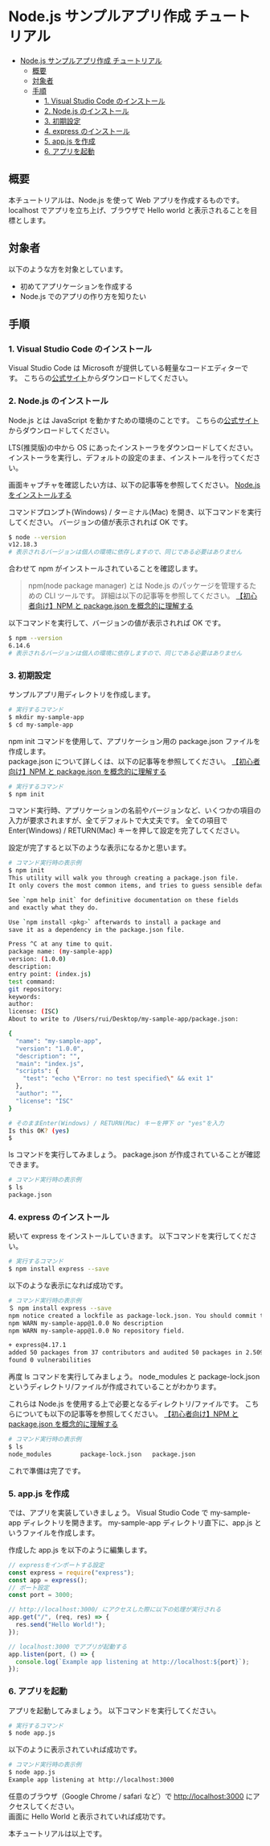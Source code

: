 # Node.js サンプルアプリ作成 チュートリアル

- [Node.js サンプルアプリ作成 チュートリアル](#nodejs-サンプルアプリ作成-チュートリアル)
  - [概要](#概要)
  - [対象者](#対象者)
  - [手順](#手順)
    - [1. Visual Studio Code のインストール](#1-visual-studio-code-のインストール)
    - [2. Node.js のインストール](#2-nodejs-のインストール)
    - [3. 初期設定](#3-初期設定)
    - [4. express のインストール](#4-express-のインストール)
    - [5. app.js を作成](#5-appjs-を作成)
    - [6. アプリを起動](#6-アプリを起動)

## 概要

本チュートリアルは、Node.js を使って Web アプリを作成するものです。
localhost でアプリを立ち上げ、ブラウザで Hello world と表示されることを目標とします。

## 対象者

以下のような方を対象としています。

- 初めてアプリケーションを作成する
- Node.js でのアプリの作り方を知りたい

## 手順

### 1. Visual Studio Code のインストール

Visual Studio Code は Microsoft が提供している軽量なコードエディターです。
こちらの[公式サイト](https://azure.microsoft.com/ja-jp/products/visual-studio-code/)からダウンロードしてください。

### 2. Node.js のインストール

Node.js とは JavaScript を動かすための環境のことです。
こちらの[公式サイト](https://nodejs.org/ja/download/)からダウンロードしてください。

LTS(推奨版)の中から OS にあったインストーラをダウンロードしてください。
インストーラを実行し、デフォルトの設定のまま、インストールを行ってください。

画面キャプチャを確認したい方は、以下の記事等を参照してください。
[Node.js をインストールする](https://qiita.com/sefoo0104/items/0653c935ea4a4db9dc2b)

コマンドプロンプト(Windows) / ターミナル(Mac) を開き、以下コマンドを実行してください。
バージョンの値が表示されれば OK です。

```sh
$ node --version
v12.18.3
# 表示されるバージョンは個人の環境に依存しますので、同じである必要はありません
```

合わせて npm がインストールされていることを確認します。

> npm(node package manager) とは Node.js のパッケージを管理するための CLI ツールです。
> 詳細は以下の記事等を参照してください。
> [【初心者向け】NPM と package.json を概念的に理解する](https://qiita.com/righteous/items/e5448cb2e7e11ab7d477#%E3%83%91%E3%83%83%E3%82%B1%E3%83%BC%E3%82%B8)

以下コマンドを実行して、バージョンの値が表示されれば OK です。

```sh
$ npm --version
6.14.6
# 表示されるバージョンは個人の環境に依存しますので、同じである必要はありません
```

### 3. 初期設定

サンプルアプリ用ディレクトリを作成します。

```sh
# 実行するコマンド
$ mkdir my-sample-app
$ cd my-sample-app
```

npm init コマンドを使用して、アプリケーション用の package.json ファイルを作成します。  
package.json について詳しくは、以下の記事等を参照してください。
[【初心者向け】NPM と package.json を概念的に理解する](https://qiita.com/righteous/items/e5448cb2e7e11ab7d477#%E3%83%91%E3%83%83%E3%82%B1%E3%83%BC%E3%82%B8)

```sh
# 実行するコマンド
$ npm init
```

コマンド実行時、アプリケーションの名前やバージョンなど、いくつかの項目の入力が要求されますが、全てデフォルトで大丈夫です。
全ての項目で Enter(Windows) / RETURN(Mac) キーを押して設定を完了してください。

設定が完了すると以下のような表示になるかと思います。

```sh
# コマンド実行時の表示例
$ npm init
This utility will walk you through creating a package.json file.
It only covers the most common items, and tries to guess sensible defaults.

See `npm help init` for definitive documentation on these fields
and exactly what they do.

Use `npm install <pkg>` afterwards to install a package and
save it as a dependency in the package.json file.

Press ^C at any time to quit.
package name: (my-sample-app)
version: (1.0.0)
description:
entry point: (index.js)
test command:
git repository:
keywords:
author:
license: (ISC)
About to write to /Users/rui/Desktop/my-sample-app/package.json:

{
  "name": "my-sample-app",
  "version": "1.0.0",
  "description": "",
  "main": "index.js",
  "scripts": {
    "test": "echo \"Error: no test specified\" && exit 1"
  },
  "author": "",
  "license": "ISC"
}

# そのままEnter(Windows) / RETURN(Mac) キーを押下 or "yes"を入力
Is this OK? (yes)
$
```

ls コマンドを実行してみましょう。
package.json が作成されていることが確認できます。

```sh
# コマンド実行時の表示例
$ ls
package.json
```

### 4. express のインストール

続いて express をインストールしていきます。
以下コマンドを実行してください。

```sh
# 実行するコマンド
$ npm install express --save
```

以下のような表示になれば成功です。

```sh
# コマンド実行時の表示例
＄ npm install express --save
npm notice created a lockfile as package-lock.json. You should commit this file.
npm WARN my-sample-app@1.0.0 No description
npm WARN my-sample-app@1.0.0 No repository field.

+ express@4.17.1
added 50 packages from 37 contributors and audited 50 packages in 2.509s
found 0 vulnerabilities

```

再度 ls コマンドを実行してみましょう。
node_modules と package-lock.json というディレクトリ/ファイルが作成されていることがわかります。

これらは Node.js を使用する上で必要となるディレクトリ/ファイルです。
こちらについても以下の記事等を参照してください。
[【初心者向け】NPM と package.json を概念的に理解する](https://qiita.com/righteous/items/e5448cb2e7e11ab7d477#%E3%83%91%E3%83%83%E3%82%B1%E3%83%BC%E3%82%B8)

```sh
# コマンド実行時の表示例
$ ls
node_modules		package-lock.json	package.json
```

これで準備は完了です。

### 5. app.js を作成

では、アプリを実装していきましょう。
Visual Studio Code で my-sample-app ディレクトリを開きます。
my-sample-app ディレクトリ直下に、app.js というファイルを作成します。

作成した app.js を以下のように編集します。

```js
// expressをインポートする設定
const express = require("express");
const app = express();
// ポート設定
const port = 3000;

// http://localhost:3000/ にアクセスした際に以下の処理が実行される
app.get("/", (req, res) => {
  res.send("Hello World!");
});

// localhost:3000 でアプリが起動する
app.listen(port, () => {
  console.log(`Example app listening at http://localhost:${port}`);
});
```

### 6. アプリを起動

アプリを起動してみましょう。
以下コマンドを実行してください。

```sh
# 実行するコマンド
$ node app.js
```

以下のように表示されていれば成功です。

```sh
# コマンド実行時の表示例
$ node app.js
Example app listening at http://localhost:3000
```

任意のブラウザ（Google Chrome / safari など）で [http://localhost:3000](http://localhost:3000) にアクセスしてください。  
画面に Hello World と表示されていれば成功です。

本チュートリアルは以上です。

